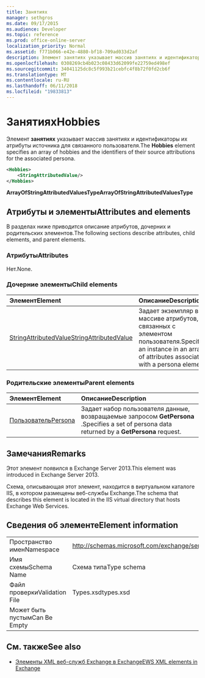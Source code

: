 ```yaml
---
title: Занятиях
manager: sethgros
ms.date: 09/17/2015
ms.audience: Developer
ms.topic: reference
ms.prod: office-online-server
localization_priority: Normal
ms.assetid: f771b066-e42e-4880-bf18-709ad033d2af
description: Элемент занятиях указывает массив занятиях и идентификаторы их атрибуты источника для связанного пользователя.
ms.openlocfilehash: 0308269cb4b023c08433d62099fe22759ed498ef
ms.sourcegitcommit: 34041125dc8c5f993b21cebfc4f8b72f0fd2cb6f
ms.translationtype: MT
ms.contentlocale: ru-RU
ms.lasthandoff: 06/11/2018
ms.locfileid: "19833813"
---
```

# <a name="hobbies"></a><span data-ttu-id="56df7-103">Занятиях</span><span class="sxs-lookup"><span data-stu-id="56df7-103">Hobbies</span></span>

<span data-ttu-id="56df7-104">Элемент **занятиях** указывает массив занятиях и идентификаторы их атрибуты источника для связанного пользователя.</span><span class="sxs-lookup"><span data-stu-id="56df7-104">The **Hobbies** element specifies an array of hobbies and the identifiers of their source attributions for the associated persona.</span></span> 
  
```XML
<Hobbies>
    <StringAttributedValue/>
</Hobbies>
```

 <span data-ttu-id="56df7-105">**ArrayOfStringAttributedValuesType**</span><span class="sxs-lookup"><span data-stu-id="56df7-105">**ArrayOfStringAttributedValuesType**</span></span>
## <a name="attributes-and-elements"></a><span data-ttu-id="56df7-106">Атрибуты и элементы</span><span class="sxs-lookup"><span data-stu-id="56df7-106">Attributes and elements</span></span>

<span data-ttu-id="56df7-107">В разделах ниже приводится описание атрибутов, дочерних и родительских элементов.</span><span class="sxs-lookup"><span data-stu-id="56df7-107">The following sections describe attributes, child elements, and parent elements.</span></span>
  
### <a name="attributes"></a><span data-ttu-id="56df7-108">Атрибуты</span><span class="sxs-lookup"><span data-stu-id="56df7-108">Attributes</span></span>

<span data-ttu-id="56df7-109">Нет.</span><span class="sxs-lookup"><span data-stu-id="56df7-109">None.</span></span>
  
### <a name="child-elements"></a><span data-ttu-id="56df7-110">Дочерние элементы</span><span class="sxs-lookup"><span data-stu-id="56df7-110">Child elements</span></span>

|<span data-ttu-id="56df7-111">**Элемент**</span><span class="sxs-lookup"><span data-stu-id="56df7-111">**Element**</span></span>|<span data-ttu-id="56df7-112">**Описание**</span><span class="sxs-lookup"><span data-stu-id="56df7-112">**Description**</span></span>|
|:-----|:-----|
|[<span data-ttu-id="56df7-113">StringAttributedValue</span><span class="sxs-lookup"><span data-stu-id="56df7-113">StringAttributedValue</span></span>](stringattributedvalue.md) <br/> |<span data-ttu-id="56df7-114">Задает экземпляр в массиве атрибутов, связанных с элементом пользователя.</span><span class="sxs-lookup"><span data-stu-id="56df7-114">Specifies an instance in an array of attributes associated with a persona element.</span></span>  <br/> |
   
### <a name="parent-elements"></a><span data-ttu-id="56df7-115">Родительские элементы</span><span class="sxs-lookup"><span data-stu-id="56df7-115">Parent elements</span></span>

|<span data-ttu-id="56df7-116">**Элемент**</span><span class="sxs-lookup"><span data-stu-id="56df7-116">**Element**</span></span>|<span data-ttu-id="56df7-117">**Описание**</span><span class="sxs-lookup"><span data-stu-id="56df7-117">**Description**</span></span>|
|:-----|:-----|
|[<span data-ttu-id="56df7-118">Пользователь</span><span class="sxs-lookup"><span data-stu-id="56df7-118">Persona</span></span>](persona.md) <br/> |<span data-ttu-id="56df7-119">Задает набор пользователя данные, возвращаемые запросом **GetPersona** .</span><span class="sxs-lookup"><span data-stu-id="56df7-119">Specifies a set of persona data returned by a **GetPersona** request.</span></span>  <br/> |
   
## <a name="remarks"></a><span data-ttu-id="56df7-120">Замечания</span><span class="sxs-lookup"><span data-stu-id="56df7-120">Remarks</span></span>

<span data-ttu-id="56df7-121">Этот элемент появился в Exchange Server 2013.</span><span class="sxs-lookup"><span data-stu-id="56df7-121">This element was introduced in Exchange Server 2013.</span></span>
  
<span data-ttu-id="56df7-122">Схема, описывающая этот элемент, находится в виртуальном каталоге IIS, в котором размещены веб-службы Exchange.</span><span class="sxs-lookup"><span data-stu-id="56df7-122">The schema that describes this element is located in the IIS virtual directory that hosts Exchange Web Services.</span></span>
  
## <a name="element-information"></a><span data-ttu-id="56df7-123">Сведения об элементе</span><span class="sxs-lookup"><span data-stu-id="56df7-123">Element information</span></span>

|||
|:-----|:-----|
|<span data-ttu-id="56df7-124">Пространство имен</span><span class="sxs-lookup"><span data-stu-id="56df7-124">Namespace</span></span>  <br/> |http://schemas.microsoft.com/exchange/services/2006/types  <br/> |
|<span data-ttu-id="56df7-125">Имя схемы</span><span class="sxs-lookup"><span data-stu-id="56df7-125">Schema Name</span></span>  <br/> |<span data-ttu-id="56df7-126">Схема типа</span><span class="sxs-lookup"><span data-stu-id="56df7-126">Type schema</span></span>  <br/> |
|<span data-ttu-id="56df7-127">Файл проверки</span><span class="sxs-lookup"><span data-stu-id="56df7-127">Validation File</span></span>  <br/> |<span data-ttu-id="56df7-128">Types.xsd</span><span class="sxs-lookup"><span data-stu-id="56df7-128">types.xsd</span></span>  <br/> |
|<span data-ttu-id="56df7-129">Может быть пустым</span><span class="sxs-lookup"><span data-stu-id="56df7-129">Can Be Empty</span></span>  <br/> ||
   
## <a name="see-also"></a><span data-ttu-id="56df7-130">См. также</span><span class="sxs-lookup"><span data-stu-id="56df7-130">See also</span></span>



- [<span data-ttu-id="56df7-131">Элементы XML веб-служб Exchange в Exchange</span><span class="sxs-lookup"><span data-stu-id="56df7-131">EWS XML elements in Exchange</span></span>](ews-xml-elements-in-exchange.md)

